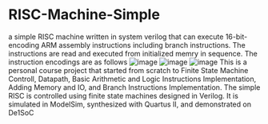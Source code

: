 # RISC-Machine-Simple
a simple RISC machine written in system verilog that can execute 16-bit-encoding ARM assembly instructions including branch instructions. The instructions are read and executed from initialized memry in sequence. The instruction encodings are as follows
![image](https://github.com/Audrey-Li-CPEN/RISC-Machine-Simple/assets/144066621/ae57a245-c96d-42a3-b52e-008106da817c)
![image](https://github.com/Audrey-Li-CPEN/RISC-Machine-Simple/assets/144066621/ac848290-0858-4bdb-83f8-a6d97aa0a8d8)
![image](https://github.com/Audrey-Li-CPEN/RISC-Machine-Simple/assets/144066621/58518960-906c-4943-be3c-0df79127f95c)
This is a personal course project that started from scratch to Finite State Machine Controll, Datapath, Basic Arithmetic and Logic Instructions Implementation, Adding Memory and IO, and Branch Instructions Implementation. The simple RISC is controlled using finite state machines designed in Verilog. It is simulated in ModelSim, synthesized with Quartus II, and demonstrated on De1SoC
